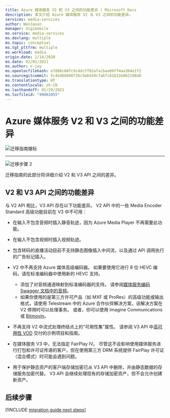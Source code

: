 ```yaml
---
title: Azure 媒体服务 V2 和 V3 之间的功能差异 | Microsoft Docs
description: 本文介绍 Azure 媒体服务 V2 与 V3 之间的功能差异。
services: media-services
author: WenJason
manager: digimobile
ms.service: media-services
ms.devlang: multiple
ms.topic: conceptual
ms.tgt_pltfrm: multiple
ms.workload: media
origin.date: 1/14/2020
ms.date: 02/01/2021
ms.author: v-jay
ms.openlocfilehash: e7888c60fc9c4dcff02afacbae09ff4aa304e1f2
ms.sourcegitcommit: 5c4ed6b098726c9a6439cfa6fc61b32e062198d0
ms.translationtype: HT
ms.contentlocale: zh-CN
ms.lasthandoff: 01/29/2021
ms.locfileid: "99061055"
---
```

# <a name="feature-gaps-between-azure-media-services-v2-and-v3"></a>Azure 媒体服务 V2 和 V3 之间的功能差异

![迁移指南徽标](./media/migration-guide/azure-media-services-logo-migration-guide.svg)

<hr color="#5ea0ef" size="10">

![迁移步骤 2](./media/migration-guide/steps-2.svg)

迁移指南的此部分将详细介绍 V2 和 V3 API 之间的差异。

## <a name="feature-gaps-between-v2-and-v3-apis"></a>V2 和 V3 API 之间的功能差异

与 V2 API 相比，V3 API 存在以下功能差异。 V2 API 中的一些 Media Encoder Standard 高级功能目前在 V3 中不可用：

- 在输入不包含音频时插入静音轨迹，因为 Azure Media Player 不再需要此功能。

- 在输入不包含视频时插入视频轨迹。

- 包含转码的直播活动目前不支持静态图像插入中间流，以及通过 API 调用执行的广告标记插入。

- V2 中不再支持 Azure 媒体高级编码器。 如果要使用它进行 8 位 HEVC 编码，请在标准编码器中使用新的 HEVC 支持。 
    - 添加了对音频通道映射到标准编码器的支持。  请参阅[媒体服务编码 Swagger 文档中的音频](https://github.com/Azure/azure-rest-api-specs/blob/master/specification/mediaservices/resource-manager/Microsoft.Media/stable/2020-05-01/Encoding.json)。
    - 如果你使用的是第三方许可产品（如 MXF 或 ProRes）的高级功能或输出格式，请使用 Telestream 中的 Azure 合作伙伴解决方案，该解决方案在 V2 停用时可以处理事务。 或者，你可以使用 Imagine Communications 或 [Bitmovin](http://bitmovin.com)。

- 不再支持 V2 中流式处理终结点上的“可用性集”属性。 请参阅 V3 API 中[高可用性 VOD](/media-services/latest/media-services-high-availability-encoding) 交付的示例项目和指南。

- 在媒体服务 V3 中，无法指定 FairPlay IV。 尽管这不会影响使用媒体服务进行打包和许可证传递的客户，但在使用第三方 DRM 系统提供 FairPlay 许可证（混合模式）时可能会遇到问题。

- 用于保护静态资产的客户端存储加密已从 V3 API 中删除，并由静态数据的存储服务加密代替。 V3 API 会继续处理现有的存储加密资产，但不会允许创建新资产。

## <a name="next-steps"></a>后续步骤

[!INCLUDE [migration guide next steps](./includes/migration-guide-next-steps.md)]
